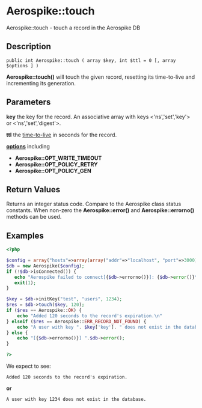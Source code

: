 
# Aerospike::touch

Aerospike::touch - touch a record in the Aerospike DB

## Description

```
public int Aerospike::touch ( array $key, int $ttl = 0 [, array $options ] )
```

**Aerospike::touch()** will touch the given record, resetting its time-to-live
and incrementing its generation.

## Parameters

**key** the key for the record. An associative array with keys <'ns','set','key'> or <'ns','set','digest'>.

**ttl** the [time-to-live](http://www.aerospike.com/docs/client/c/usage/kvs/write.html#change-record-time-to-live-ttl) in seconds for the record.

**[options](aerospike.md)** including
- **Aerospike::OPT_WRITE_TIMEOUT**
- **Aerospike::OPT_POLICY_RETRY**
- **Aerospike::OPT_POLICY_GEN**

## Return Values

Returns an integer status code.  Compare to the Aerospike class status
constants.  When non-zero the **Aerospike::error()** and
**Aerospike::errorno()** methods can be used.

## Examples

```php
<?php

$config = array("hosts"=>array(array("addr"=>"localhost", "port"=>3000)));
$db = new Aerospike($config);
if (!$db->isConnected()) {
   echo "Aerospike failed to connect[{$db->errorno()}]: {$db->error()}\n";
   exit(1);
}

$key = $db->initKey("test", "users", 1234);
$res = $db->touch($key, 120);
if ($res == Aerospike::OK) {
    echo "Added 120 seconds to the record's expiration.\n"
} elseif ($res == Aerospike::ERR_RECORD_NOT_FOUND) {
    echo "A user with key ". $key['key']. " does not exist in the database\n";
} else {
    echo "[{$db->errorno()}] ".$db->error();
}

?>
```

We expect to see:

```
Added 120 seconds to the record's expiration.
```
**or**
```
A user with key 1234 does not exist in the database.
```

